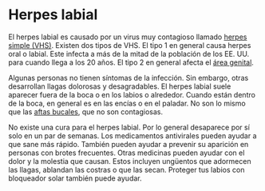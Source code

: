 Herpes labial
=============


El herpes labial es causado por un virus muy contagioso llamado [herpes simple (VHS)](https://medlineplus.gov/spanish/herpessimplex.html). Existen dos tipos de VHS. El tipo 1 en general causa herpes oral o labial. Este infecta a más de la mitad de la población de los EE. UU. para cuando llega a los 20 años. El tipo 2 en general afecta el [área genital](https://medlineplus.gov/spanish/genitalherpes.html). 


Algunas personas no tienen síntomas de la infección. Sin embargo, otras desarrollan llagas dolorosas y desagradables. El herpes labial suele aparecer fuera de la boca o en los labios o alrededor. Cuando están dentro de la boca, en general es en las encías o en el paladar. No son lo mismo que las [aftas bucales](https://medlineplus.gov/spanish/cankersores.html), que no son contagiosas.


No existe una cura para el herpes labial. Por lo general desaparece por sí solo en un par de semanas. Los medicamentos antivirales pueden ayudar a que sane más rápido. También pueden ayudar a prevenir su aparición en personas con brotes frecuentes. Otras medicinas pueden ayudar con el dolor y la molestia que causan. Estos incluyen ungüentos que adormecen las llagas, ablandan las costras o que las secan. Proteger tus labios con bloqueador solar también puede ayudar.

